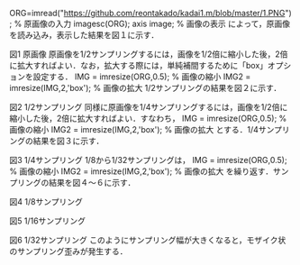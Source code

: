 ORG=imread("https://github.com/reontakado/kadai1.m/blob/master/1.PNG"); % 原画像の入力
imagesc(ORG); axis image; % 画像の表示
によって，原画像を読み込み，表示した結果を図１に示す．
 
図1 原画像
原画像を1/2サンプリングするには，画像を1/2倍に縮小した後，2倍に拡大すればよい．なお，拡大する際には，単純補間するために「box」オプションを設定する．
IMG = imresize(ORG,0.5); % 画像の縮小
IMG2 = imresize(IMG,2,'box'); % 画像の拡大
1/2サンプリングの結果を図２に示す．
 
図2 1/2サンプリング
同様に原画像を1/4サンプリングするには，画像を1/2倍に縮小した後，2倍に拡大すればよい．すなわち，
IMG = imresize(ORG,0.5); % 画像の縮小
IMG2 = imresize(IMG,2,'box'); % 画像の拡大
とする．1/4サンプリングの結果を図３に示す．
 
図3 1/4サンプリング
1/8から1/32サンプリングは，
IMG = imresize(ORG,0.5); % 画像の縮小
IMG2 = imresize(IMG,2,'box'); % 画像の拡大
を繰り返す．サンプリングの結果を図４～６に示す．
 
図4 1/8サンプリング
 
図5 1/16サンプリング
 
図6 1/32サンプリング
このようにサンプリング幅が大きくなると，モザイク状のサンプリング歪みが発生する．


